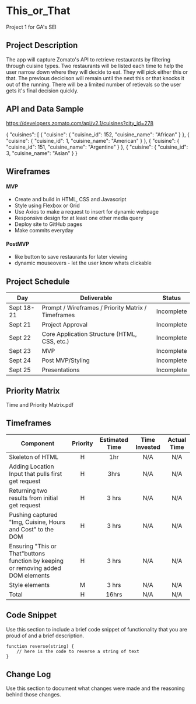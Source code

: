 # This_or_That
Project 1 for GA's SEI 

## Project Description

The app will capture Zomato's API to retrieve restaurants by filtering through cuisine types. Two restaurants will be listed each time to help the user narrow down where they will decide to eat. They will pick either this or that. The previous decicison will remain until the next this or that knocks it out of the running. There will be a limited number of retievals so the user gets it's final decision quickly. 

## API and Data Sample

https://developers.zomato.com/api/v2.1/cuisines?city_id=278

{
  "cuisines": [
    {
      "cuisine": {
        "cuisine_id": 152,
        "cuisine_name": "African"
      }
    },
    {
      "cuisine": {
        "cuisine_id": 1,
        "cuisine_name": "American"
      }
    },
    {
      "cuisine": {
        "cuisine_id": 151,
        "cuisine_name": "Argentine"
      }
    },
    {
      "cuisine": {
        "cuisine_id": 3,
        "cuisine_name": "Asian"
      }
    }

## Wireframes



#### MVP 

- Create and build in HTML, CSS and Javascript
- Style using Flexbox or Grid 
- Use Axios to make a request to insert for dynamic webpage
- Responsive design for at least one other media query
- Deploy site to GitHub pages
- Make commits everyday

#### PostMVP  

- like button to save restaurants for later viewing
- dynamic mouseovers - let the user know whats clickable

## Project Schedule

|  Day | Deliverable | Status
|---|---| ---|
|Sept 18-21| Prompt / Wireframes / Priority Matrix / Timeframes | Incomplete
|Sept 21| Project Approval | Incomplete
|Sept 22| Core Application Structure (HTML, CSS, etc.) | Incomplete
|Sept 23| MVP | Incomplete
|Sept 24| Post MVP/Styling | Incomplete
|Sept 25| Presentations | Incomplete

## Priority Matrix

Time and Priority Matrix.pdf 

## Timeframes

| Component | Priority | Estimated Time | Time Invested | Actual Time |
| --- | :---: |  :---: | :---: | :---: |
| Skeleton of HTML | H | 1hr| N/A| N/A |
| Adding Location Input that pulls first get request | H | 3hrs| N/A | N/A |
| Returning two results from  initial get request | H | 3 hrs | N/A | N/A|
| Pushing captured "Img, Cuisine, Hours and Cost" to the DOM | H | 3 hrs | N/A | N/A |
| Ensuring "This or That"buttons function by keeping or removing added DOM elements | H | 3 hrs | N/A | N/A |
| Style elements | M | 3 hrs | N/A | N/A |
| Total | H | 16hrs| N/A | N/A |

## Code Snippet

Use this section to include a brief code snippet of functionality that you are proud of and a brief description.  

```
function reverse(string) {
	// here is the code to reverse a string of text
}
```

## Change Log
 Use this section to document what changes were made and the reasoning behind those changes.
